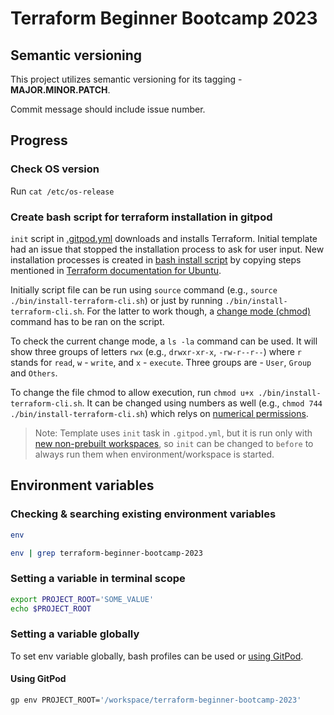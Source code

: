 # Terraform Beginner Bootcamp 2023

## Semantic versioning

This project utilizes semantic versioning for its tagging - **MAJOR.MINOR.PATCH**.

Commit message should include issue number.



## Progress

### Check OS version

Run `cat /etc/os-release`

### Create bash script for terraform installation in gitpod

`init` script in [.gitpod.yml](./.gitpod.yml) downloads and installs Terraform. Initial template had an issue that stopped the installation process to ask for user input. New installation processes is created in [bash install script](./bin/install-terraform-cli.sh) by copying steps mentioned in [Terraform documentation for Ubuntu](https://developer.hashicorp.com/terraform/tutorials/aws-get-started/install-cli#install-terraform).

Initially script file can be run using `source` command (e.g., `source ./bin/install-terraform-cli.sh`) or just by running `./bin/install-terraform-cli.sh`. For the latter to work though, a [change mode (chmod)](https://en.wikipedia.org/wiki/Chmod) command has to be ran on the script.

To check the current change mode, a `ls -la` command can be used. It will show three groups of letters `rwx` (e.g., `drwxr-xr-x`, `-rw-r--r--`) where `r` stands for `read`, `w` - `write`, and `x` - `execute`. Three groups are - `User`, `Group` and `Others`.

To change the file chmod to allow execution, run `chmod u+x ./bin/install-terraform-cli.sh`. It can be changed using numbers as well (e.g., `chmod 744 ./bin/install-terraform-cli.sh`) which relys on [numerical permissions](https://en.wikipedia.org/wiki/Chmod#Numerical_permissions).

> Note: Template uses `init` task in `.gitpod.yml`, but it is run only with [new non-prebuilt workspaces](https://www.gitpod.io/docs/configure/workspaces/tasks#prebuild-and-new-workspaces), so `init` can be changed to `before` to always run them when environment/workspace is started.




## Environment variables

### Checking & searching existing environment variables

```sh
env

env | grep terraform-beginner-bootcamp-2023
```

### Setting a variable in terminal scope

```sh
export PROJECT_ROOT='SOME_VALUE'
echo $PROJECT_ROOT
```

### Setting a variable globally

To set env variable globally, bash profiles can be used or [using GitPod](https://www.gitpod.io/docs/configure/projects/environment-variables#ways-of-setting-user-specific-environment-variables).

#### Using GitPod

```sh
gp env PROJECT_ROOT='/workspace/terraform-beginner-bootcamp-2023'
```